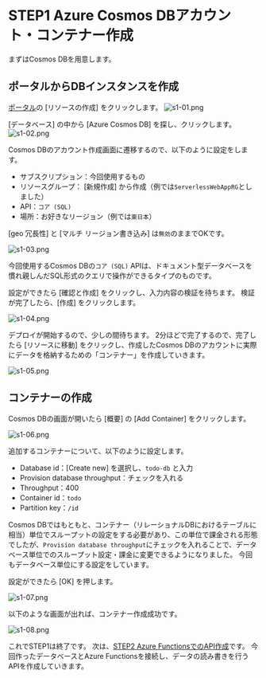 # STEP1 Azure Cosmos DBアカウント・コンテナー作成
まずはCosmos DBを用意します。

## ポータルからDBインスタンスを作成

[ポータル](https://portal.azure.com)の [リソースの作成] をクリックします。
![s1-01.png](images/s1-01.png)


[データベース] の中から [Azure Cosmos DB] を探し、クリックします。
![s1-02.png](images/s1-02.png)

Cosmos DBのアカウント作成画面に遷移するので、以下のように設定をします。

- サブスクリプション：今回使用するもの
- リソースグループ： [新規作成] から作成（例では`ServerlessWebAppRG`としました）
- API：`コア (SQL)`
- 場所：お好きなリージョン（例では`東日本`）

[geo 冗長性] と [マルチ リージョン書き込み] は`無効`のままでOKです。

![s1-03.png](images/s1-03.png)

今回使用するCosmos DBの`コア (SQL)` APIは、ドキュメント型データベースを慣れ親しんだSQL形式のクエリで操作ができるタイプのものです。

設定ができたら [確認と作成] をクリックし、入力内容の検証を待ちます。
検証が完了したら、[作成] をクリックします。

![s1-04.png](images/s1-04.png)

デプロイが開始するので、少しの間待ちます。
2分ほどで完了するので、完了したら [リソースに移動] をクリックし、作成したCosmos DBのアカウントに実際にデータを格納するための「コンテナー」を作成していきます。

![s1-05.png](images/s1-05.png)

## コンテナーの作成

Cosmos DBの画面が開いたら [概要] の [Add Container] をクリックします。

![s1-06.png](images/s1-06.png)

追加するコンテナーについて、以下のように設定します。

- Database id：[Create new] を選択し、`todo-db` と入力
- Provision database throughput：チェックを入れる
- Throughput：400
- Container id：`todo`
- Partition key：`/id`

Cosmos DBではもともと、コンテナー（リレーショナルDBにおけるテーブルに相当）単位でスループットの設定をする必要があり、この単位で課金される形態でしたが、`Provision database throughput`にチェックを入れることで、データベース単位でのスループット設定・課金に変更できるようになりました。
今回もデータベース単位にする設定をしています。

設定ができたら [OK] を押します。

![s1-07.png](images/s1-07.png)

以下のような画面が出れば、コンテナー作成成功です。

![s1-08.png](images/s1-08.png)

これでSTEP1は終了です。
次は、[STEP2 Azure FunctionsでのAPI作成](../step2-functionapp/README.md)です。
今回作ったデータベースとAzure Functionsを接続し、データの読み書きを行うAPIを作成していきます。